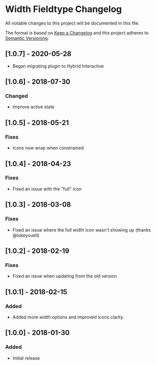 # Width Fieldtype Changelog

All notable changes to this project will be documented in this file.

The format is based on [Keep a Changelog](http://keepachangelog.com/) and this project adheres to [Semantic Versioning](http://semver.org/).

## [1.0.7] - 2020-05-28
- Began migrating plugin to Hybrid Interactive

## [1.0.6] - 2018-07-30
### Changed
- Improve active state

## [1.0.5] - 2018-05-21
### Fixes
- Icons now wrap when constrained

## [1.0.4] - 2018-04-23
### Fixes
- Fixed an issue with the "full" icon

## [1.0.3] - 2018-03-08
### Fixes
- Fixed an issue where the full width icon wasn't showing up (thanks @lukeyouell)

## [1.0.2] - 2018-02-19
### Fixes
- Fixed an issue when updating from the old version

## [1.0.1] - 2018-02-15
### Added
- Added more width options and improved icons clarity.

## [1.0.0] - 2018-01-30
### Added
- Initial release
